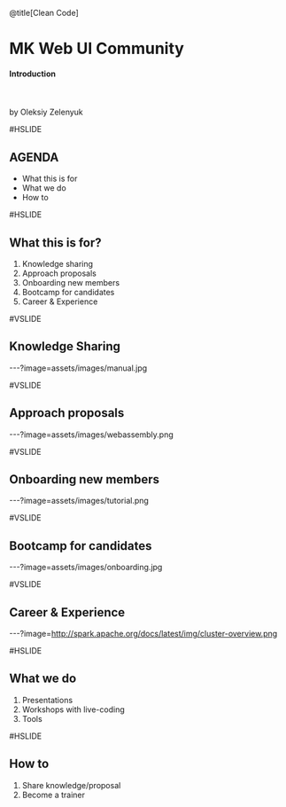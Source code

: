 @title[Clean Code]

# <span class="gold">MK</span> Web UI Community

#### Introduction
<br>
<br>
<span class="byline">by Oleksiy Zelenyuk</span>

#HSLIDE
## AGENDA
- What this is for <!-- .element: class="fragment" -->
- What we do       <!-- .element: class="fragment" -->
- How to           <!-- .element: class="fragment" -->

#HSLIDE
## What this is for?

1. Knowledge sharing       <!-- .element: class="fragment" -->
1. Approach proposals      <!-- .element: class="fragment" -->
1. Onboarding new members  <!-- .element: class="fragment" -->
1. Bootcamp for candidates <!-- .element: class="fragment" -->
1. Career & Experience     <!-- .element: class="fragment" -->

#VSLIDE

## Knowledge Sharing

---?image=assets/images/manual.jpg

#VSLIDE

## Approach proposals
---?image=assets/images/webassembly.png

#VSLIDE

## Onboarding new members
---?image=assets/images/tutorial.png

#VSLIDE

## Bootcamp for candidates
---?image=assets/images/onboarding.jpg

#VSLIDE

## Career & Experience
---?image=http://spark.apache.org/docs/latest/img/cluster-overview.png


#HSLIDE
## What we do

1. Presentations              <!-- .element: class="fragment" -->
1. Workshops with live-coding <!-- .element: class="fragment" -->
1. Tools                      <!-- .element: class="fragment" -->

#HSLIDE
## How to

1. Share knowledge/proposal <!-- .element: class="fragment" -->
1. Become a trainer         <!-- .element: class="fragment" -->
